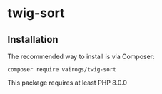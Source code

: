 # twig-sort

Installation
------------

The recommended way to install is via Composer:

```
composer require vairogs/twig-sort
```

This package requires at least PHP 8.0.0
